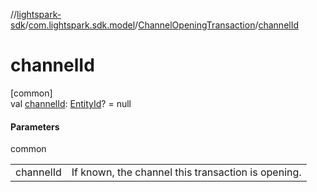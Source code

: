 //[lightspark-sdk](../../../index.md)/[com.lightspark.sdk.model](../index.md)/[ChannelOpeningTransaction](index.md)/[channelId](channel-id.md)

# channelId

[common]\
val [channelId](channel-id.md): [EntityId](../-entity-id/index.md)? = null

#### Parameters

common

| | |
|---|---|
| channelId | If known, the channel this transaction is opening. |
